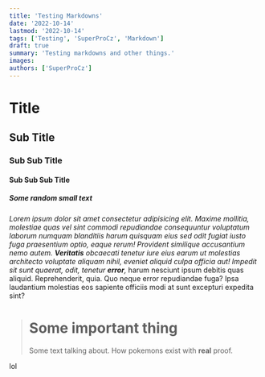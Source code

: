 ```yaml
---
title: 'Testing Markdowns'
date: '2022-10-14'
lastmod: '2022-10-14'
tags: ['Testing', 'SuperProCz', 'Markdown']
draft: true
summary: 'Testing markdowns and other things.'
images:
authors: ['SuperProCz']
---
```


# Title
## Sub Title
### Sub Sub Title
#### Sub Sub Sub Title
##### Some random small text

_Lorem ipsum dolor sit amet consectetur adipisicing elit. Maxime mollitia,
molestiae quas vel sint commodi repudiandae consequuntur voluptatum laborum
numquam blanditiis harum quisquam eius sed odit fugiat iusto fuga praesentium
optio, eaque rerum! Provident similique accusantium nemo autem. **Veritatis**
obcaecati tenetur iure eius earum ut molestias architecto voluptate aliquam
nihil, eveniet aliquid culpa officia aut! Impedit sit sunt quaerat, odit,
tenetur ***error***,_ harum nesciunt ipsum debitis quas aliquid. Reprehenderit,
quia. Quo neque error repudiandae fuga? Ipsa laudantium molestias eos 
sapiente officiis modi at sunt excepturi expedita sint?

> # Some important thing
>
> Some text talking about. How pokemons exist with **real** proof. 

lol

